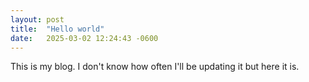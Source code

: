 ```yaml
---
layout: post
title:  "Hello world"
date:   2025-03-02 12:24:43 -0600
---
```


This is my blog. I don't know how often I'll be updating it but here it is.
